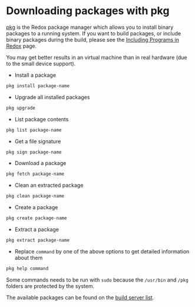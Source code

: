# Downloading packages with pkg

[pkg](https://gitlab.redox-os.org/redox-os/pkgutils) is the Redox package manager which allows you to install binary packages to a running system. If you want to build packages, or include binary packages during the build, please see the [Including Programs in Redox](./including-programs.md) page.

You may get better results in an virtual machine than in real hardware (due to the small device support).

- Install a package

```sh
pkg install package-name
```

- Upgrade all installed packages

```sh
pkg upgrade
```

- List package contents

```sh
pkg list package-name
```

- Get a file signature

```sh
pkg sign package-name
```

- Download a package

```sh
pkg fetch package-name
```

- Clean an extracted package

```sh
pkg clean package-name
```

- Create a package

```sh
pkg create package-name
```

- Extract a package

```sh
pkg extract package-name
```

- Replace `command` by one of the above options to get detailed information about them

```sh
pkg help command
```

Some commands needs to be run with `sudo` because the `/usr/bin` and `/pkg` folders are protected by the system.

The available packages can be found on the [build server list](https://static.redox-os.org/pkg/).
